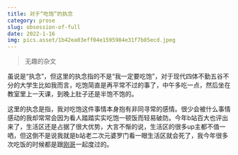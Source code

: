 ```yaml
---
title: 对于“吃饱”的执念
category: prose
slug: obsession-of-full
date: 2022-1-16
img: pics.asset/1b42ea03eff04e1595984e31f7b85ecd.jpeg
---
```


> 无趣的杂文
>
> <!-- end -->

虽说是“执念”，但这里的执念指的不是“我一定要吃饱”，对于现代四体不勤五谷不分的大学生比如我而言，吃饱简直是再平常不过的事了，中午多吃一点，然后坐在教室里上一天课，到晚上肚子还是半饱不饱的。

这里的执念是指，我对吃饱这件事情本身抱有非同寻常的感情。很少会被什么事情感动的我却常常会因为看人踏踏实实吃饱一顿饭而轻易破防。今年b站百大也评出来了，生活区还是占据了很大优势，大言不惭的说，生活区的很多up主都不值一哂，但这倒不是说我就是b站老二次元婆罗门看一眼生活区就会死了，我今年很多次吃饭的时候都是跟[刚哥](https://space.bilibili.com/588278127)一起度过的。





